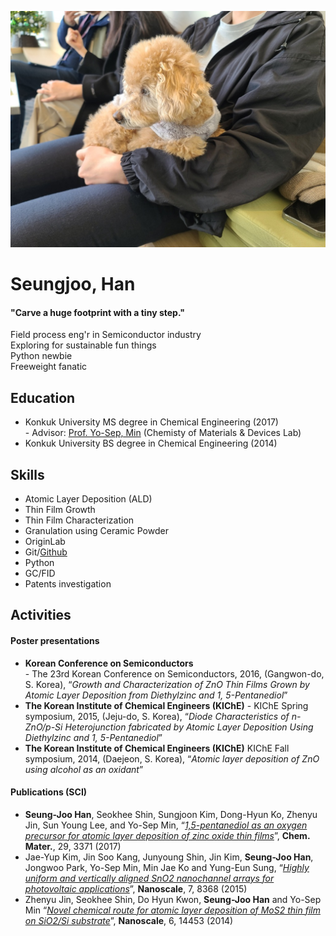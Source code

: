 <p><div class="side-by-side">
    <div class="toleft">
        <img class="image" src="/assets/img/profile.jpg" alt="Alt Text">      
    </div>

<h1>Seungjoo, Han</h1>
<h4>"Carve a huge footprint with a tiny step."</h4>
<p>Field process eng'r in Semiconductor industry<br>
Exploring for sustainable fun things<br>
Python newbie<br>
Freeweight fanatic</p>

<h2>Education</h2>

<ul class="education-list">
	<li>Konkuk University MS degree in Chemical Engineering (2017)<br>
	- Advisor: <a class="link" href="http://home.konkuk.ac.kr/~ysmin">Prof. Yo-Sep, Min</a> (Chemisty of Materials & Devices Lab)</li>
	<li>Konkuk University BS degree in Chemical Engineering (2014)</li>
</ul>

<h2>Skills</h2>

<ul class="skill-list">
	<li>Atomic Layer Deposition (ALD)</li>
	<li>Thin Film Growth</li>
	<li>Thin Film Characterization</li>
	<li>Granulation using Ceramic Powder</li>
	<!-- <li>Industrial Gelation using flavor and ingredient</li> -->
	<li>OriginLab</li>
	<li>Git/<a class="link" href="https://github.com/hsj00">Github</a></li>
	<li>Python</li>
	<li>GC/FID</li>
	<li>Patents investigation</li>
</ul>

<h2>Activities</h2>
<h4>Poster presentations</h4>
<ul class="poster">
   <li><strong>Korean Conference on Semiconductors</strong><br>
    - The 23rd Korean Conference on Semiconductors, 2016, (Gangwon-do, S. Korea), “<em>Growth and Characterization of ZnO Thin Films Grown by Atomic Layer Deposition from Diethylzinc and 1, 5-Pentanediol</em>”</li>
	<li><strong>The Korean Institute of Chemical Engineers (KIChE)</strong>
    - KIChE Spring symposium, 2015, (Jeju-do, S. Korea), “<em>Diode Characteristics of n-ZnO/p-Si Heterojunction fabricated by Atomic Layer Deposition Using Diethylzinc and 1, 5-Pentanediol</em>”</li>
	<li><strong>The Korean Institute of Chemical Engineers (KIChE)</strong>
    KIChE Fall symposium, 2014, (Daejeon, S. Korea), “<em>Atomic layer deposition of ZnO using alcohol as an oxidant</em>”</li>
</ul>

<h4>Publications (SCI)</h4>
<ul class="publication">
	<li><strong>Seung-Joo Han</strong>, Seokhee Shin, Sungjoon Kim, Dong-Hyun Ko, Zhenyu Jin, Sun Young Lee, and Yo-Sep Min, “<a class="link" href="http://home.konkuk.ac.kr/~ysmin/papers/Han_Chem_Mater_2017_29_3371.pdf"><em>1,5-pentanediol as an oxygen precursor for atomic layer deposition of zinc oxide thin films</em></a>”, <b>Chem. Mater.</b>, 29, 3371 (2017)</li>
	<li>Jae-Yup Kim, Jin Soo Kang, Junyoung Shin, Jin Kim, <strong>Seung-Joo Han</strong>, Jongwoo Park, Yo-Sep Min, Min Jae Ko and Yung-Eun Sung, “<a class="link" href="http://home.konkuk.ac.kr/~ysmin/papers/JY%20Kim%20Nanoscale%202015%207%208171.pdf"><em>Highly uniform and vertically aligned SnO2 nanochannel arrays for photovoltaic applications</em></a>”, <b>Nanoscale</b>, 7, 8368 (2015)</li>
	<li>Zhenyu Jin, Seokhee Shin, Do Hyun Kwon, <strong>Seung-Joo Han</strong> and Yo-Sep Min “<a class="link" href="http://home.konkuk.ac.kr/~ysmin/papers/Jin_Nanoscale_2014_6_14453.pdf"><em>Novel chemical route for atomic layer deposition of MoS2 thin film on SiO2/Si substrate</em></a>”, <b>Nanoscale</b>, 6, 14453 (2014)</li>
</ul>
